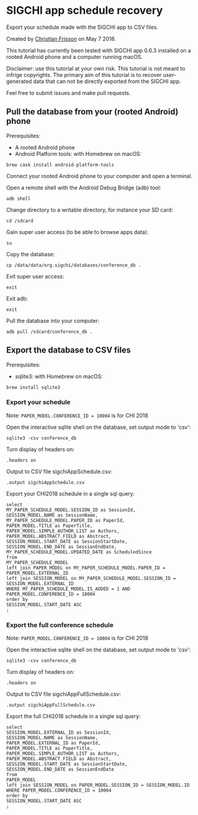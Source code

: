 # SIGCHI app schedule recovery

Export your schedule made with the SIGCHI app to CSV files.

Created by [Christian Frisson](http://frisson.re) on May 7 2018.

This tutorial has currently been tested with SIGCHI app 0.6.3 installed on a rooted Android phone and a computer running macOS.

Disclaimer: use this tutorial at your own risk. This tutorial is not meant to infrige copyrights. The primary aim of this tutorial is to recover user-generated data that can not be directly exported from the SIGCHI app.

Feel free to submit issues and make pull requests.

## Pull the database from your (rooted Android) phone

Prerequisites:
- A rooted Android phone
- Android Platform tools: with Homebrew on macOS: 
```
brew cask install android-platform-tools
```

Connect your rooted Android phone to your computer and open a terminal.

Open a remote shell with the Android Debug Bridge (adb) tool:
```
adb shell
```

Change directory to a writable directory, for instance your SD card:
```
cd /sdcard
```

Gain super user access (to be able to browse apps data):
```
su
```

Copy the database:
```
cp /data/data/org.sigchi/databases/conference_db .
```

Exit super user access:
```
exit
```

Exit adb:
```
exit
```

Pull the database into your computer:
```
adb pull /sdcard/conference_db .
```

## Export the database to CSV files

Prerequisites:
- sqlite3: with Homebrew on macOS:
```
brew install sqlite3
```

### Export your schedule

Note: `PAPER_MODEL.CONFERENCE_ID = 10004` is for CHI 2018

Open the interactive sqlite shell on the database, set output mode to 'csv':
```
sqlite3 -csv conference_db
```

Turn display of headers on:
```
.headers on
```

Output to CSV file sigchiAppSchedule.csv:
```
.output sigchiAppSchedule.csv
```

Export your CHI2018 schedule in a single sql query:
```
select 
MY_PAPER_SCHEDULE_MODEL.SESSION_ID as SessionId,
SESSION_MODEL.NAME as SessionName,
MY_PAPER_SCHEDULE_MODEL.PAPER_ID as PaperId,
PAPER_MODEL.TITLE as PaperTitle,
PAPER_MODEL.SIMPLE_AUTHOR_LIST as Authors,
PAPER_MODEL.ABSTRACT_FIELD as Abstract,
SESSION_MODEL.START_DATE as SessionStartDate,
SESSION_MODEL.END_DATE as SessionEndDate,
MY_PAPER_SCHEDULE_MODEL.UPDATED_DATE as ScheduledSince 
from 
MY_PAPER_SCHEDULE_MODEL 
left join PAPER_MODEL on MY_PAPER_SCHEDULE_MODEL.PAPER_ID = PAPER_MODEL.EXTERNAL_ID 
left join SESSION_MODEL on MY_PAPER_SCHEDULE_MODEL.SESSION_ID = SESSION_MODEL.EXTERNAL_ID 
WHERE MY_PAPER_SCHEDULE_MODEL.IS_ADDED = 1 AND PAPER_MODEL.CONFERENCE_ID = 10004 
order by 
SESSION_MODEL.START_DATE ASC
;
```

### Export the full conference schedule

Note: `PAPER_MODEL.CONFERENCE_ID = 10004` is for CHI 2018

Open the interactive sqlite shell on the database, set output mode to 'csv':
```
sqlite3 -csv conference_db
```

Turn display of headers on:
```
.headers on
```

Output to CSV file sigchiAppFullSchedule.csv:
```
.output sigchiAppFullSchedule.csv
```

Export the full CHI2018 schedule in a single sql query:
```
select 
SESSION_MODEL.EXTERNAL_ID as SessionId,
SESSION_MODEL.NAME as SessionName,
PAPER_MODEL.EXTERNAL_ID as PaperId,
PAPER_MODEL.TITLE as PaperTitle,
PAPER_MODEL.SIMPLE_AUTHOR_LIST as Authors,
PAPER_MODEL.ABSTRACT_FIELD as Abstract,
SESSION_MODEL.START_DATE as SessionStartDate,
SESSION_MODEL.END_DATE as SessionEndDate 
from 
PAPER_MODEL 
left join SESSION_MODEL on PAPER_MODEL.SESSION_ID = SESSION_MODEL.ID 
WHERE PAPER_MODEL.CONFERENCE_ID = 10004 
order by 
SESSION_MODEL.START_DATE ASC
;
```
